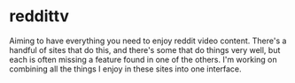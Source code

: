 # reddittv
Aiming to have everything you need to enjoy reddit video content.  There's a handful of sites that do this, and there's some that do things very well, but each is often missing a feature found in one of the others.  I'm working on combining all the things I enjoy in these sites into one interface.
